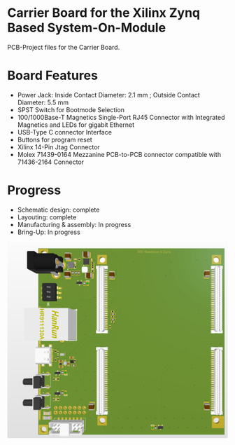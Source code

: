 # Carrier Board for the Xilinx Zynq Based System-On-Module

PCB-Project files for the Carrier Board.

# Board Features

- Power Jack: Inside Contact Diameter: 2.1 mm ;	Outside Contact Diameter: 	5.5 mm 
- SPST Switch for Bootmode Selection
- 100/1000Base-T Magnetics Single-Port RJ45 Connector with Integrated Magnetics and LEDs for gigabit Ethernet
- USB-Type C connector Interface
- Buttons for program reset
- Xilinx 14-Pin Jtag Connector
- Molex 71439-0164 Mezzanine PCB-to-PCB connector compatible with 71436-2164 Connector

# Progress

- Schematic design: complete
- Layouting: complete
- Manufacturing & assembly: In progress
- Bring-Up: In progress

![carrierIMG](https://github.com/myildirim6198/HighSpeedZynqHWPlattform/blob/main/ZynqCarrierBoard/Images/OverviewCarrier.png?raw=true)


